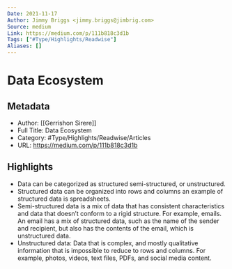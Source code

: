 ```yaml
---
Date: 2021-11-17
Author: Jimmy Briggs <jimmy.briggs@jimbrig.com>
Source: medium
Link: https://medium.com/p/111b818c3d1b
Tags: ["#Type/Highlights/Readwise"]
Aliases: []
---
```

# Data Ecosystem

## Metadata
- Author: [[Gerrishon Sirere]]
- Full Title: Data Ecosystem
- Category: #Type/Highlights/Readwise/Articles
- URL: https://medium.com/p/111b818c3d1b

## Highlights
- Data can be categorized as structured semi-structured, or unstructured.
- Structured data can be organized into rows and columns an example of structured data is spreadsheets.
- Semi-structured data is a mix of data that has consistent characteristics and data that doesn’t conform to a rigid structure. For example, emails. An email has a mix of structured data, such as the name of the sender and recipient, but also has the contents of the email, which is unstructured data.
- Unstructured data: Data that is complex, and mostly qualitative information that is impossible to reduce to rows and columns. For example, photos, videos, text files, PDFs, and social media content.
